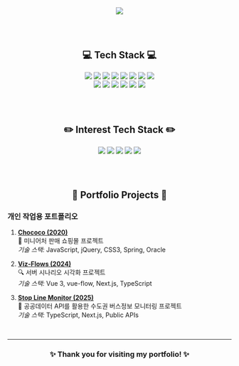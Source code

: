 <div align="center">
    <img src="https://capsule-render.vercel.app/api?type=rect&color=auto&height=300&section=header&text=Hello:-)&fontSize=70"/>
</div>

<br><br>

<div align="center">
    <h2>💻 Tech Stack 💻</h2>
    <img src="https://img.shields.io/badge/JavaScript-F7DF1E?style=flat-square&logo=JavaScript&logoColor=black"/> 
    <img src="https://img.shields.io/badge/jQuery-0769AD?style=flat-square&logo=jQuery&logoColor=white"/> 
    <img src="https://img.shields.io/badge/CSS3-1572B6?style=flat-square&logo=CSS3&logoColor=white"/> 
    <img src="https://img.shields.io/badge/Java-FC4C02?style=flat-square&logo=Java&logoColor=white"/> 
    <img src="https://img.shields.io/badge/Spring-6DB33F?style=flat-square&logo=Spring&logoColor=white"/> 
    <img src="https://img.shields.io/badge/PHP-777BB4?style=flat-square&logo=PHP&logoColor=white"/> 
    <img src="https://img.shields.io/badge/MySQL-4479A1?style=flat-square&logo=MySQL&logoColor=white"/> 
    <img src="https://img.shields.io/badge/Linux-FCC624?style=flat-square&logo=Linux&logoColor=black"/> 
    <br>
    <img src="https://img.shields.io/badge/Golang-00ADD8?style=flat-square&logo=Go&logoColor=white"/> 
    <img src="https://img.shields.io/badge/AWS-FF9900?style=flat-square&logo=AmazonAWS&logoColor=white"/> 
    <img src="https://img.shields.io/badge/AWS%20ECS-FF9900?style=flat-square&logo=AmazonECS&logoColor=white"/> 
    <img src="https://img.shields.io/badge/AWS%20DynamoDB-4053D6?style=flat-square&logo=AmazonDynamoDB&logoColor=white"/> 
    <img src="https://img.shields.io/badge/Vue.js-4FC08D?style=flat-square&logo=Vue.js&logoColor=white"/> 
    <img src="https://img.shields.io/badge/Docker-2496ED?style=flat-square&logo=Docker&logoColor=white"/> 
</div>

<br><br>

<div align="center">
    <h2>✏️ Interest Tech Stack ✏️</h2>
    <img src="https://img.shields.io/badge/SpringSecurity-6DB33F?style=flat-square&logo=SpringSecurity&logoColor=white"/> 
    <img src="https://img.shields.io/badge/Jenkins-D24939?style=flat-square&logo=Jenkins&logoColor=white"/> 
    <img src="https://img.shields.io/badge/TypeScript-3178C6?style=flat-square&logo=TypeScript&logoColor=white"/> 
    <img src="https://img.shields.io/badge/Next.js-000000?style=flat-square&logo=Next.js&logoColor=white"/> 
    <img src="https://img.shields.io/badge/MongoDB-47A248?style=flat-square&logo=MongoDB&logoColor=white"/> 
</div>


<br><br>

<div align="center">
    <h2>📂 Portfolio Projects 📂</h2>
</div>

### 개인 작업용 포트폴리오
1. **[Chococo (2020)](https://github.com/dev-jiemu/Chococo)**  
   🛒 미니어처 판매 쇼핑몰 프로젝트  
   *기술 스택:* JavaScript, jQuery, CSS3, Spring, Oracle

2. **[Viz-Flows (2024)](https://github.com/dev-jiemu/vue3-viz-flows)**  
   🔍 서버 시나리오 시각화 프로젝트  
   *기술 스택:* Vue 3, vue-flow, Next.js, TypeScript

3. **[Stop Line Monitor (2025)](https://github.com/dev-jiemu/stop-line-monitor)**  
   🚌 공공데이터 API를 활용한 수도권 버스정보 모니터링 프로젝트  
   *기술 스택:* TypeScript, Next.js, Public APIs

<br>

---

<div align="center">
    <h3>✨ Thank you for visiting my portfolio! ✨</h3>
</div>
